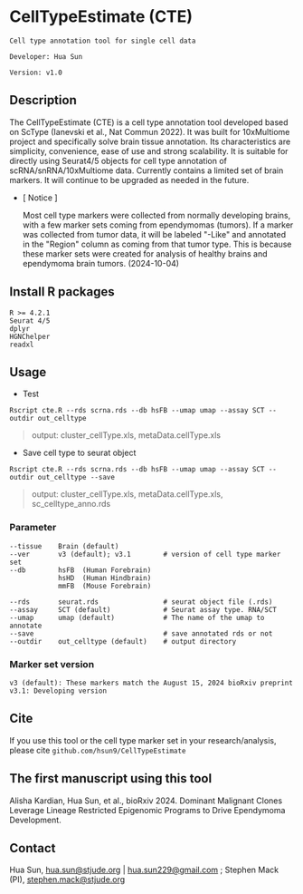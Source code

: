

CellTypeEstimate (CTE)
=======================
```
Cell type annotation tool for single cell data

Developer: Hua Sun

Version: v1.0
```

Description
----------------------
The CellTypeEstimate (CTE) is a cell type annotation tool developed based on ScType (Ianevski et al., Nat Commun 2022). It was built for 10xMultiome project and specifically solve brain tissue annotation. Its characteristics are simplicity, convenience, ease of use and strong scalability. It is suitable for directly using Seurat4/5 objects for cell type annotation of scRNA/snRNA/10xMultiome data. Currently contains a limited set of brain markers. It will continue to be upgraded as needed in the future.

* [ Notice ]

    Most cell type markers were collected from normally developing brains, with a few marker sets coming from ependymomas (tumors). If a marker was collected from tumor data, it will be labeled "-Like" and annotated in the "Region" column as coming from that tumor type. This is because these marker sets were created for analysis of healthy brains and ependymoma brain tumors. (2024-10-04)



Install R packages
----------------------
```
R >= 4.2.1
Seurat 4/5
dplyr
HGNChelper
readxl
```


Usage
----------------------
* Test
```
Rscript cte.R --rds scrna.rds --db hsFB --umap umap --assay SCT --outdir out_celltype
```
> output: cluster_cellType.xls, metaData.cellType.xls


* Save cell type to seurat object
```
Rscript cte.R --rds scrna.rds --db hsFB --umap umap --assay SCT --outdir out_celltype --save
```
> output: cluster_cellType.xls, metaData.cellType.xls, sc_celltype_anno.rds


### Parameter
```
--tissue    Brain (default)              
--ver       v3 (default); v3.1        # version of cell type marker set
--db        hsFB  (Human Forebrain)      
            hsHD  (Human Hindbrain)
            mmFB  (Mouse Forebrain)

--rds       seurat.rds                # seurat object file (.rds)
--assay     SCT (default)             # Seurat assay type. RNA/SCT
--umap      umap (default)            # The name of the umap to annotate
--save                                # save annotated rds or not
--outdir    out_celltype (default)    # output directory
```

### Marker set version
```
v3 (default): These markers match the August 15, 2024 bioRxiv preprint
v3.1: Developing version
```


Cite
----------------------
If you use this tool or the cell type marker set in your research/analysis, please cite `github.com/hsun9/CellTypeEstimate`


The first manuscript using this tool
----------------------
Alisha Kardian, Hua Sun, et al., bioRxiv 2024. Dominant Malignant Clones Leverage Lineage Restricted Epigenomic Programs to Drive Ependymoma Development.


Contact
----------------------
Hua Sun, <hua.sun@stjude.org> | <hua.sun229@gmail.com> ; Stephen Mack (PI), <stephen.mack@stjude.org> 



